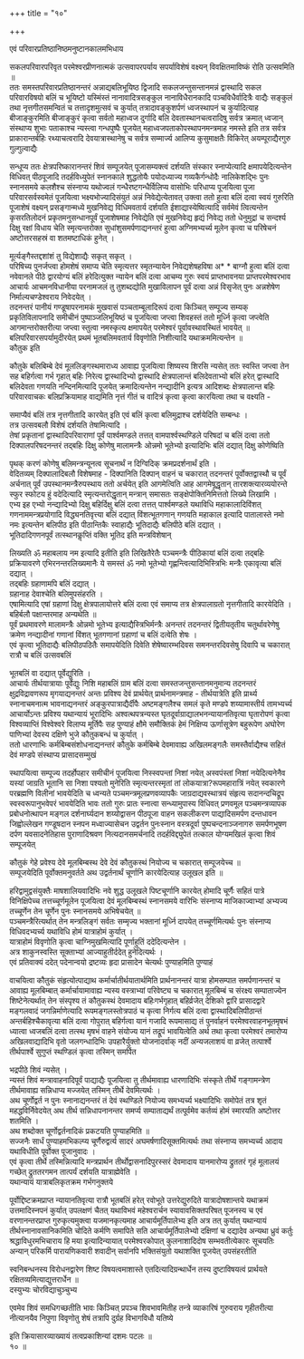+++
title = "१०"

+++

  
एवं परिवारप्रतिष्ठानिष्ठमनुष्टानकालमभिधाय   
  
   
  
सकलपरिवारपरिवृत परमेश्वरप्रीणनात्मकं उत्सवापरपर्याय सपर्याविशेषं वक्ष्यन् विवक्षितमाविष्कं रोति उत्सवमिति ॥  
ततः समस्तपरिवारप्रतिष्ठानन्तरं अन्नाद्यबलिभूयिष्ठ द्विजादि सकलजन्तुसन्तानमन्नं द्वास्थादि सकल परिवारविषयो बलिं च भूयिष्टो यस्मिंस्तं नानावादित्रसङ्कुल नानाविधैरानकादि पञ्चविधैर्वादित्रैः वाद्यैः सङ्कुलं तथा नृत्तगीतसमन्वितं च तत्तादृशमुत्सवं च कुर्यात् तत्रादावङ्कुशर्पणं ध्वजस्थापनं च कुर्यादित्याह बीजाङ्कुरमिति बीजाङ्कुरं कृत्वा सर्वतो महाध्वज दुर्गादि बलि देवतास्थानचत्वरादिषु सर्वत्र क्रमात् ध्वजान् संस्थाप्य शुभाः पताकाश्च न्यस्त्वा गन्धपुष्पैः पूजयेत् महाध्वजपताकोपस्थापनमन्त्रमाह नमस्ते इति तत्र सर्वत्र प्राकारान्तर्बहिः रथ्याचत्वरादि देवयात्रास्थानेषु च सर्वत्र सम्मार्ज्य आलिप्य कुसुमाक्षतैः विकिरेत् अयम्पूराद्यैरगुरु गुल्गुल्वाद्यैः   
  
   
  
सन्धूप्य ततः क्षेत्रपरिष्कारानन्तरं शिवं सम्पूजयेत् पूजासम्यक्त्वं दर्शयति संस्कार स्नाप्येत्यादि क्षमापयेदित्यन्तेन विधिवत् पीठपूजादि तदर्हविध्युपेतं स्नानकाले शुद्धतोयैः पयोदध्याज्य गव्यकैर्गन्धोदैः नालिकेशद्भिः पुनः स्नानसमये कलशैश्च संस्नाप्य यथोज्वलं गन्धैरष्टगन्धैर्विलिप्य वासोभिः परिधाप्य पूजयित्वा पूजा परिवारसर्वस्वमेतं पूजयित्वा भक्ष्यभोज्यादिसंयुतं अन्नं निवेद्येत्येतावत् उक्त्वा ततो हुत्वा बलिं दत्वा स्वयं गुरुरिति पूजाशेषं वक्ष्यन् प्रसङ्गान्मध्ये मुखनिवेद्य विधिमवतार्य दर्शयति ईशाद्यास्येष्वित्यादि सर्वमेवं त्वित्यन्तेन कृसरतिलोदनं प्रकृतमनुसन्धानपूर्वं पूजाशेषमाह निवेद्येति एवं मुखनिवेद्य हृद्यं निवेद्य ततो धेनुमुद्रां च सन्दर्श्य दिक्षु रक्षां विधाय चेति स्मृत्यन्तरोक्त सुधांशुसमर्पणाद्यनन्तरं हुत्वा अग्निमभ्यर्च्य मूलेन कृत्वा च परिषेचनं अष्टोत्तरसहस्रं वा शतमष्टाधिकं हुनेत् ।   
  
   
  
मूर्त्यङ्गैस्तद्दशांशं तु विद्येशाद्यैः सकृत् सकृत् ।  
परिषिच्य पुनर्जप्त्वा होमशेषं समाप्य चेति स्मृत्यत्तर स्मृतन्यायेन निवेद्यशेषहविषा अ* * बाग्नौ हुत्वा बलिं दत्वा नवेवानले पीठे द्वारयोग्यं बलिं हरेदित्युक्त न्यायेन बलिं दत्वा आचम्य गुरुः स्वयं प्राप्तभावनया प्राप्तपरमेश्वरभाव आचार्यः आचमनविधानीया परनामजलं तु तुशब्दद्योति मुखाविलापन पूर्वं दत्वा अन्नं विसृजेत् पुनः अन्नशेषेण निर्माल्यचण्डेश्वराय निवेदयेत् ।  
तदनन्तरं पानीयं गण्डूषापरनामकं मुखवासं पञ्चताम्बूलादिरूपं दत्वा किञ्चित् सम्पूज्य सम्यक् प्रकृतिविलापनादि समीचीनं पुष्पाञ्जलिभूयिष्ठं च पूजयित्वा जप्त्वा शिवहस्तं ततो मूर्ध्नि कृत्वा जप्त्वेति आगमान्तरोक्तरीत्या जप्त्वा स्तुत्वा नमस्कृत्य क्षमापयेत् परमेश्वरं पूर्वावस्थावस्थितं भावयेत् ॥  
बलिपरिवारसपर्यामुदीरयेत् प्रथमं भूतबलिमवतार्य विवृणोति निशीत्यादि यथाक्रममित्यन्तेन ॥  
कौतुक इति   
  
   
  
कौतुके बलिबिम्बे देवं मूललिङ्गस्थमाराध्य आवाह्य पूजयित्वा शिष्यस्य शिरसि न्यसेत् ततः स्वस्ति जप्त्वा तेन सह बहिर्गत्वा गर्भ गृहात् बहिः निरेत्य द्वास्थादिभ्यो द्वास्थादि क्षेत्रपालान्तं बलिदेवताभ्यो बलिं हरेत् द्वास्थादि बलिदेवता गणयति नन्दिनमित्यादि पूजयेत् क्रमादित्यन्तेन नन्द्यादीनि इत्यत्र आदिशब्दः क्षेत्रपालान्त बहिः परिवारवाचकः बलिप्रक्रियामाह वाद्यमिति नृत्तं गीतं च वादित्रं कृत्वा कृत्वा कारयित्वा तथा च वक्ष्यति -   
  
समाप्यैवं बलिं तत्र नृत्तगीतादि कारयेत् इति एवं बलिं कृत्वा बलिमुद्राश्च दर्शयेदिति सम्बन्धः ।  
तत्र उत्सवबलौ विशेषं दर्शयति तेषामित्यादि ।  
तेषां प्रकृतानां द्वास्थादिपरिवाराणां पूर्वं पार्श्वमण्डले तत्तत् वामपार्श्वस्थण्डिले परिषदां च बलिं दत्वा ततो दिक्पालपरिषदनन्तरं तद्बहिः दिक्षु कोणेषु मालामन्त्रैः ओन्नमो भूतेभ्यो इत्यादिभिः बलिं दद्यात् दिक्षु कोणेष्विति   
  
   
  
पृथक् करणं कोणेषु बलिमन्त्रन्यूनत्व सूचनार्थं न दिग्विदिक् क्रमप्रदर्शनार्थं इति ।  
वेदितव्यम् दिक्पालादिबलौ विशेषमाह - दिक्पानिति दिक्पान् वाहनं च चकारात् तदनन्तरं पूर्वोक्तद्वास्थौ च पूर्वं अर्चनात् पूर्वं उपस्थानमन्त्रैरुपस्थाय ततो अर्चयेत् इति आगमेत्विति आह आगमेषूद्धृतान् तारशक्त्यारव्ययोरन्ते स्फुर स्फोटय हुं वदेदित्यादि स्मृत्यन्तरोद्धृतान् मन्त्रान् समासतः सङ्क्षेपोक्तिनिमित्ततो लिख्ये लिखामि ।  
एभ्य इह एभ्यो नन्द्यादिभ्यो दिक्षु बहिर्दिक्षु बलिं दत्वा तत्तत् पार्श्वमण्डले यथाविधि महाकालादिविंशत् गणनाममन्त्रप्रयोगादि विद्ध्यनतिवृत्त्या बलिं दद्यात् विंशत्भूतगणान् गणयति महाकाल इत्यादि पातालास्ते नमो नमः इत्यन्तेन बलिपीठ इति पीठान्तिकैः स्वाहाद्यैः भूतिदाद्यैः बलिपीठे बलिं दद्यात् ।  
भूतिदादिगणनपूर्वं तत्स्थानकॢप्तिं वक्ति भूतिद इति मन्त्रविशेषान्   
  
   
  
लिख्यति ॐ महाबलाय नम इत्यादि इतीति इति लिखितैरेतैः पञ्चमन्त्रैः पीठिकायां बलिं दत्वा तद्बहिः प्रक्रियावरणे एभिरनन्तरलिख्यमानैः ये समस्तं ॐ नमो भूतेभ्यो गृह्णन्त्वित्यादिभिस्त्रिभिः मन्त्रैः एकावृत्या बलिं दद्यात् ।  
तद्बहिः ग्रहाणामपि बलिं दद्यात् ।  
ग्रहानाह देवाश्चेति बलिमुपसंहरति ।  
एषामित्यादि एषां ग्रहाणां दिक्षु क्षेत्रपालायोत्तरे बलिं दत्वा एवं समाप्य तत्र क्षेत्रपालाग्रतो नृत्तगीतादि कारयेदिति ।  
बहिर्बलौ पक्षान्तरमाह अन्यथेति ॥  
पूर्वं प्रथमावरणे मालामन्त्रैः ओन्नमो भूतेभ्य इत्याद्यैस्त्रिभिर्मन्त्रैः अनन्तरं तदनन्तरं द्वितीयतृतीय चतुर्थावरेणेषु क्रमेण नन्द्यादीनां गणानां विंशत् भूतगणानां ग्रहाणां च बलिं दत्वेति शेषः ।  
एवं कृत्वा भूतिदाद्यैः बलिपीठपठितैः समापयेदिति दिवेति शेषेष्वारम्भदिवस समनन्तरदिवसेषु दिवापि च चकारात् रात्रौ च बलिं उत्सवबलिं   
  
   
  
भूतबलिं वा दद्यात् पूर्वेद्युरिति ।  
आचार्यः तीर्थयात्रायाः पूर्वेद्युः निशि महाबलिं ग्राम बलिं दत्वा समस्तजन्तुसन्तानमनुमान्य तदनन्तरं क्षुद्रविद्रावणरूप मृगयाद्यनन्तरं अन्तः प्रविश्य देवं प्रार्थयेत् प्रार्थनामन्त्रमाह - तीर्थयात्रेति इति प्रार्थ्य स्नानाचमनात्म भावनाद्यनन्तरं अङ्कुरपात्राद्यैर्दीपैः अष्टमङ्गलैश्च समलं कृते मण्डपे शय्यामास्तीर्य तामभ्यर्च्य आचार्योऽन्तः प्रविश्य यथान्यायं भूरादिभिः अश्वत्थपत्रन्यस्त घृतदूर्वाग्राद्यालभनन्यायानतिवृत्या घृतारोपणं कृत्वा विश्वव्याप्तिं विश्वेश्वरे विलाप्य मूर्तिपैः सह पुण्याहं क्षौमे समौक्तिकं हेमं निक्षिप्य ऊर्णासूत्रेण बहुरूपेण अघोरेण पाणिभ्यां देवस्य दक्षिणे भुजे कौतुकबन्धं च कुर्यात् ।  
ततो धारणाभिः कर्मबिम्बसंशोधनाद्यनन्तरं कौतुके कर्मबिम्बे देवमावाह्य अखिलमङ्गलैः समस्तैर्वाद्यैश्च सहितं देवं मण्डपे संस्थाप्य प्रासादसम्मुखं   
  
   
  
स्थापयित्वा सम्पूज्य तदर्होपहार समीचीनं पूजयित्वा निस्स्वपन्तां निशां नयेत् अस्वपंस्तां निशां नयेदित्यनेनैव यस्यां जाग्रति भूतानि सा निशा पश्यतो मुनेरिति स्मृत्यन्तरस्मृतां तां लोकयात्रा?रूपमहारात्रिं नयेत् स्वकारणे परब्रह्मणि विलीनां भावयेदिति च ध्वन्यते पञ्चमन्त्रमूलप्रणवव्यापकैः जाग्रदाद्यवस्थात्रयं संहृत्य सदानन्दचिद्रूप स्वस्वरूपानुभवेपरं भावयेदिति भावः ततो गुरुः प्रातः स्नात्वा सन्ध्यामुपास्य विधिवत् प्रणवमूल पञ्चमन्त्रव्यापक प्रबोधनोत्थापन मङ्गल दर्शनार्घ्यदान शय्योद्वासन पीठपूजा वाहन सकलीकरण पाद्यादिसमर्पण दन्तधावन जिह्वोल्लेखन गण्डूषदान स्नपन मध्वाज्यासेचन उद्वर्तन पुनःस्नान वस्त्रदूर्वा पुष्पचन्दनाञ्जनागरु समर्पणभूषण दर्पण यवसादनेतिहास पुराणादिश्रवण नित्यदानसमर्चनादि तदर्हविद्द्युपेतं तत्काल योग्यमखिलं कृत्वा शिवं सम्पूजयेत्   
  
   
  
कौतुकं गेहे प्रवेश्य देवे मूलबिम्बस्थ देवे देवं कौतुकस्थं नियोज्य च चकारात् सम्पूजयेच्च ॥  
सम्पूजयेदिति पूर्वोक्तमनुवर्तते अथ उद्वर्तनार्थं चूर्णानि कारयेदित्याह उलूखल इति ॥   
  
हरिद्वामुद्वसंयुक्तैः माषशालियवादिभिः नवे शुद्ध उलूखले पिष्टचूर्णानि कारयेत् होमादि चूर्णैः सहितं पात्रे विनिक्षिपेच्च तत्तच्चूर्णमूलेन पूजयित्वा देवं मूलबिम्बस्थं स्नानसमये वारिभिः संस्नाप्य माजिकाज्वाभ्यां अभ्यज्य तच्चूर्णेन तेन चूर्णेन पुनः स्नानसमये अभिषेचयेत् ॥  
पञ्चमन्त्रैरित्यर्थात् तेन मन्त्रलिङ्गं सर्वतः सम्मृज्य भक्तानां मूर्ध्नि दापयेत् तच्चूर्णमित्यर्थः पुनः संस्नाप्य विधिवदभ्यर्च्य यथाविधि होमं यात्राहोमं कुर्यात् ।  
यात्राहोमं विवृणोति कृत्वा चाग्निमुखमित्यादि पूर्णाहुतिं ददेदित्यन्तेन ।  
अत्र शाकुनस्वस्ति सूक्ताभ्यां आज्याहुतीर्ददेत् हुनेदित्यर्थः ।  
एवं प्रतिवाक्यं ददेत् पदेनान्वयो द्रष्टव्यः हृदा प्रासादेन चेत्यर्थः पुण्याहमिति पुण्याहं   
  
   
  
वाचयित्वा कौतुकं संहृत्योत्पाद्याथ कर्मार्चातीर्थयातार्थमिति प्रार्थनानन्तरं यात्रा होमसम्पात समर्पणानन्तरं च आवाह्य मूलबिम्बात् कर्मार्चायामावाह्य न्यस्य वस्त्राभ्यां परिवेष्ट्य च चकारात् मूलबिम्बं च संरक्ष्य सम्पाताज्येन शिष्टेनेत्यर्थात् तेन संस्पृश्य तं कौतुकस्थं देवमादाय बहिःगर्भगृहात् बहिर्व्रजेत् देशिको द्वारि प्रासादद्वारे मङ्गलवादं जगन्निर्माणेत्यादि रूपमङ्गलस्तोत्रपाठं च कृत्वा निर्गत्य बलिं दत्वा द्वास्थादिबलिपीठान्तं अन्तर्बहिश्चैकावृत्या बलिं दत्वा गोपुरात् बहिर्गत्वा यानं गजादि रूपमासाद्य तं पुनर्वाहनं परमेश्वरवाहनभूतमृषभं ध्यात्वा ध्वजबलिं दत्वा तत्स्थ मृषभं वाहने संयोज्य यानं तद्रूपं भावयित्वेति अर्थ तथा कृत्वा परमेश्वरं तमारोप्य अखिलवाद्यादिभि वृतो जलगन्धादिभिः उपहारैर्युक्तो योजनादर्वाक् नदीं अन्यजलाशयं वा व्रजेत् तत्पार्श्वे तीर्थपार्श्वे सुगुप्तं स्थण्डिलं कृत्वा तस्मिन् समर्पित   
  
   
  
भद्रपीठे शिवं न्यसेत् ।  
न्यस्तं शिवं मन्त्रावाहनादिपूर्वं पाद्याद्यैः पूजयित्वा तु तीर्थमावाह्य धारणादिभिः संस्कृते तीर्थे गङ्गामन्त्रेण तीर्थमावाह्य सन्निधाप्य मज्जयेत् तस्मिन् तीर्थे देवमित्यर्थः ।  
अथ चूर्णोद्वर्त न पुनः स्नानाद्यनन्तरं तं देवं स्थण्डिले नियोज्य समभ्यर्च्य भक्ष्यादिभिः समोपेतं तत्र शृतं महद्धविर्निवेदयेत् अथ तीर्थ सन्निधापनानन्तर समर्प्य सम्पाताद्यर्थं तत्पूर्वमेव कर्तव्यं होमं स्मारयति अष्टोत्तर शतमिति ।  
अथ शब्दोक्त चूर्णोद्वर्तनादिकं प्रकटयति पुण्याहमिति ॥  
सज्जनैः सार्धं पुण्याहमभिकल्प्य चूर्णैरुद्वर्त्य सादरं अघमर्षणादिसूक्तमित्यर्थः तथा संस्नाप्य समभ्यर्च्य आदाय यथाविधीति पूर्वोक्त पूजानुवादः ।  
एवं कृत्वा तीर्थे तस्मिन्नित्यादि मन्त्रप्रार्थन तीर्थोद्वासनादिपुरस्सरं देवमादाय यानमारोप्य द्रुततरं गृहं मूलालयं गच्छेत् द्रुततरगमन तात्पर्यं दर्शयति यात्राह्मेवेति ।  
यथान्यायं यात्राबलिकृतक्रम गर्भगनुक्तये   
  
   
  
पूर्वोद्दिष्टक्रमप्राप्त न्यायानतिवृत्या रात्रौ भूतबलिं हरेत् रवोभूते उत्तरेद्युरुदिते यात्रादोषशान्तये यथाक्रमं उत्तमादिस्नपनं कुर्यात् उपलक्षणं चैतत् यथाविभवं महेश्वरार्चन स्यावावसिक्तपरिषत् पूजनस्य च एवं वरणानन्तरप्राप्त गुरुकृत्यमुक्त्वा यजमानकृत्यमाह आचार्यमूर्तिपालेभ्य इति अत्र तत् कुर्यात् यथान्यायं तीर्थस्नानावसानिकमिति चोदिते कर्मणि समापिते सति आचार्यमूर्तिपालेभ्यो दक्षिणां च दद्यादेव अन्यथा ध्रुवं कर्तुः श्रद्धाविधुरमभिचाराय हि मया इत्यादिन्यायात् परमेश्वरकोपात् कुलनाशादिदोष सम्भवतीत्येकारः सूचयतिः अन्यान् परिकर्मि पारायणिकवारी शवादीन् सर्वानपि भक्तिसंयुतो यथाशक्ति पूजयेत् उपसंहरतीति   
  
स्वनिबन्धनस्य विरोधनद्वारेण शिष्ट विषयत्वमाशास्ते एतदित्यादिग्रन्थार्धेन तस्य दुष्टाविषयत्वं प्रार्थयते रक्षितव्यमित्याद्युत्तरार्धेन ॥  
दस्युभ्यः चोरविद्याचुञ्चुभ्य   
  
   
  
एवमेव शिवं समधिगच्छतीति भावः किञ्चित् प्रपञ्च शिवभावमितीह तन्त्रे व्याकारिषं गुरुवराय गृहीतरीत्या नीत्यानयैव निपुणा विवृणोतु शेषं तत्रापि दुर्ग्रह विभागविधौ यतिष्ये   
  
इति क्रियासारव्याख्यायं तत्वप्रकाशिन्यां दशमः पटलः ॥  
१० ॥   
